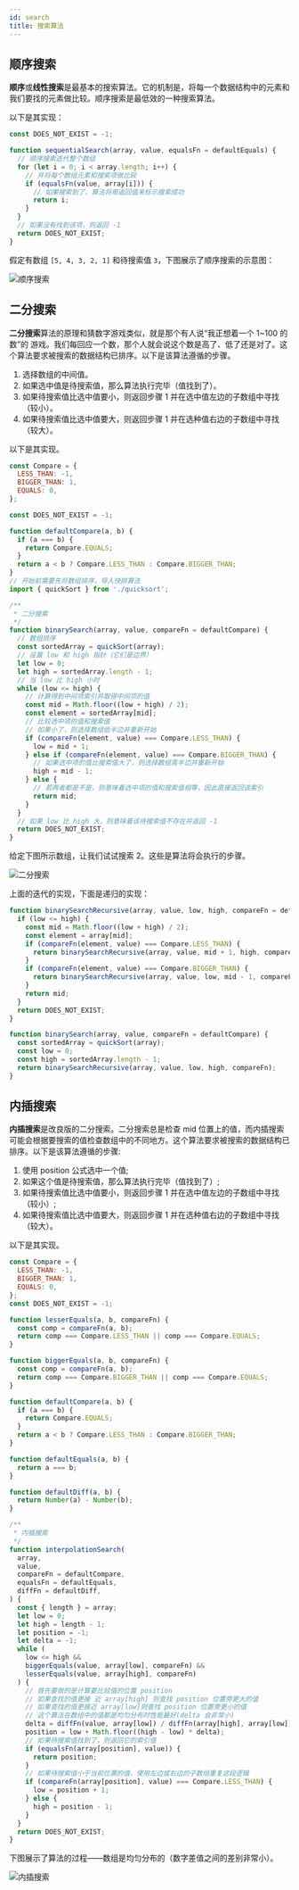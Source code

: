 ```yaml
---
id: search
title: 搜索算法
---
```


## 顺序搜索

**顺序**或**线性搜索**是最基本的搜索算法。它的机制是，将每一个数据结构中的元素和我们要找的元素做比较。顺序搜索是最低效的一种搜索算法。

以下是其实现：

```js
const DOES_NOT_EXIST = -1;

function sequentialSearch(array, value, equalsFn = defaultEquals) {
  // 顺序搜索迭代整个数组
  for (let i = 0; i < array.length; i++) {
    // 并将每个数组元素和搜索项做比较
    if (equalsFn(value, array[i])) {
      // 如果搜索到了，算法将用返回值来标示搜索成功
      return i;
    }
  }
  // 如果没有找到该项，则返回 -1
  return DOES_NOT_EXIST;
}
```

假定有数组 `[5, 4, 3, 2, 1]` 和待搜索值 `3`，下图展示了顺序搜索的示意图：

![顺序搜索](/img/sequential-search.svg)

## 二分搜索

**二分搜索**算法的原理和猜数字游戏类似，就是那个有人说“我正想着一个 1~100 的数”的
游戏。我们每回应一个数，那个人就会说这个数是高了、低了还是对了。这个算法要求被搜索的数据结构已排序。以下是该算法遵循的步骤。

1. 选择数组的中间值。
2. 如果选中值是待搜索值，那么算法执行完毕（值找到了）。
3. 如果待搜索值比选中值要小，则返回步骤 1 并在选中值左边的子数组中寻找（较小）。
4. 如果待搜索值比选中值要大，则返回步骤 1 并在选种值右边的子数组中寻找（较大）。

以下是其实现。

```js
const Compare = {
  LESS_THAN: -1,
  BIGGER_THAN: 1,
  EQUALS: 0,
};

const DOES_NOT_EXIST = -1;

function defaultCompare(a, b) {
  if (a === b) {
    return Compare.EQUALS;
  }
  return a < b ? Compare.LESS_THAN : Compare.BIGGER_THAN;
}
// 开始前需要先将数组排序，导入快排算法
import { quickSort } from './quicksort';

/**
 * 二分搜索
 */
function binarySearch(array, value, compareFn = defaultCompare) {
  // 数组排序
  const sortedArray = quickSort(array);
  // 设置 low 和 high 指针（它们是边界）
  let low = 0;
  let high = sortedArray.length - 1;
  // 当 low 比 high 小时
  while (low <= high) {
    // 计算得到中间项索引并取得中间项的值
    const mid = Math.floor((low + high) / 2);
    const element = sortedArray[mid];
    // 比较选中项的值和搜索值
    // 如果小了，则选择数组低半边并重新开始
    if (compareFn(element, value) === Compare.LESS_THAN) {
      low = mid + 1;
    } else if (compareFn(element, value) === Compare.BIGGER_THAN) {
      // 如果选中项的值比搜索值大了，则选择数组高半边并重新开始
      high = mid - 1;
    } else {
      // 若两者都是不是，则意味着选中项的值和搜索值相等，因此直接返回该索引
      return mid;
    }
  }
  // 如果 low 比 high 大，则意味着该待搜索值不存在并返回 -1
  return DOES_NOT_EXIST;
}
```

给定下图所示数组，让我们试试搜索 2。这些是算法将会执行的步骤。

![二分搜索](/img/binary-search.svg)

上面的迭代的实现，下面是递归的实现：

```js
function binarySearchRecursive(array, value, low, high, compareFn = defaultCompare) {
  if (low <= high) {
    const mid = Math.floor((low + high) / 2);
    const element = array[mid];
    if (compareFn(element, value) === Compare.LESS_THAN) {
      return binarySearchRecursive(array, value, mid + 1, high, compareFn);
    }
    if (compareFn(element, value) === Compare.BIGGER_THAN) {
      return binarySearchRecursive(array, value, low, mid - 1, compareFn);
    }
    return mid;
  }
  return DOES_NOT_EXIST;
}

function binarySearch(array, value, compareFn = defaultCompare) {
  const sortedArray = quickSort(array);
  const low = 0;
  const high = sortedArray.length - 1;
  return binarySearchRecursive(array, value, low, high, compareFn);
}
```

## 内插搜索

**内插搜索**是改良版的二分搜索。二分搜索总是检查 mid 位置上的值，而内插搜索可能会根据要搜索的值检查数组中的不同地方。这个算法要求被搜索的数据结构已排序。以下是该算法遵循的步骤:

1. 使用 position 公式选中一个值;
2. 如果这个值是待搜索值，那么算法执行完毕（值找到了）;
3. 如果待搜索值比选中值要小，则返回步骤 1 并在选中值左边的子数组中寻找（较小）;
4. 如果待搜索值比选中值要大，则返回步骤 1 并在选种值右边的子数组中寻找（较大）。

以下是其实现。

```js
const Compare = {
  LESS_THAN: -1,
  BIGGER_THAN: 1,
  EQUALS: 0,
};
const DOES_NOT_EXIST = -1;

function lesserEquals(a, b, compareFn) {
  const comp = compareFn(a, b);
  return comp === Compare.LESS_THAN || comp === Compare.EQUALS;
}

function biggerEquals(a, b, compareFn) {
  const comp = compareFn(a, b);
  return comp === Compare.BIGGER_THAN || comp === Compare.EQUALS;
}

function defaultCompare(a, b) {
  if (a === b) {
    return Compare.EQUALS;
  }
  return a < b ? Compare.LESS_THAN : Compare.BIGGER_THAN;
}

function defaultEquals(a, b) {
  return a === b;
}

function defaultDiff(a, b) {
  return Number(a) - Number(b);
}

/**
 * 内插搜索
 */
function interpolationSearch(
  array,
  value,
  compareFn = defaultCompare,
  equalsFn = defaultEquals,
  diffFn = defaultDiff,
) {
  const { length } = array;
  let low = 0;
  let high = length - 1;
  let position = -1;
  let delta = -1;
  while (
    low <= high &&
    biggerEquals(value, array[low], compareFn) &&
    lesserEquals(value, array[high], compareFn)
  ) {
    // 首先要做的是计算要比较值的位置 position
    // 如果查找的值更接 近 array[high] 则查找 position 位置旁更大的值
    // 如果查找的值更接近 array[low]则查找 position 位置旁更小的值
    // 这个算法在数组中的值都是均匀分布时性能最好(delta 会非常小)
    delta = diffFn(value, array[low]) / diffFn(array[high], array[low]);
    position = low + Math.floor((high - low) * delta);
    // 如果待搜索值找到了，则返回它的索引值
    if (equalsFn(array[position], value)) {
      return position;
    }
    // 如果待搜索值小于当前位置的值，使用左边或右边的子数组重复这段逻辑
    if (compareFn(array[position], value) === Compare.LESS_THAN) {
      low = position + 1;
    } else {
      high = position - 1;
    }
  }
  return DOES_NOT_EXIST;
}
```

下图展示了算法的过程——数组是均匀分布的（数字差值之间的差别非常小）。

![内插搜索](/img/interpolation-search.svg)
